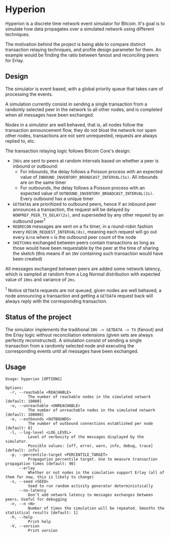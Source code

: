 # Hyperion

Hyperion is a discrete time network event simulator for Bitcoin. It's goal is to simulate how data propagates over a simulated network using different techniques.

The motivation behind the project is being able to compare distinct transaction relaying techniques, and profile design parameter for them. An example would be finding the ratio between fanout and reconciling peers for Erlay.

## Design

The simulator is event based, with a global priority queue that takes care of processing the events.

A simulation currently consist in sending a single transaction from a randomly selected peer in the network to all other nodes, and is completed when all messages have been exchanged.

Nodes in a simulator are well behaved, that is, all nodes follow the transaction announcement flow, they do not bloat the network nor spam other nodes, transactions are not sent unrequested, requests are always replied to, etc.

The transaction relaying logic follows Bitcoin Core's design:

- `INVs` are sent to peers at random intervals based on whether a peer is inbound or outbound:
    - For inbounds, the delay follows a Poisson process with an expected value of `INBOUND_INVENTORY_BROADCAST_INTERVAL(5s)`. All inbounds are on the same timer
    - For outbounds, the delay follows a Poisson process with an expected value of `OUTBOUND_INVENTORY_BROADCAST_INTERVAL(2s)`. Every outbound has a unique timer
- `GETDATA`s are prioritized to outbound peers, hence if an inbound peer announces a transaction, the request will be delayed by `NONPREF_PEER_TX_DELAY(2s)`, and superseded by any other request by an outbound peer<sup>1</sup>
- `REQRECON` messages are sent on a fix timer, in a round-robin fashion every `RECON_REQUEST_INTERVAL(8s)`, meaning each request will go out every `8/n`s where `n` is the outbound peer count of the node
- `SKETCH`es exchanged between peers contain transactions as long as those would have been requestable by the peer at the time of sharing the sketch (this means if an `INV` containing such transaction would have been created)

All messages exchanged between peers are added some network latency, which is sampled at random from a Log Normal distribution with expected value of `10ms` and variance of `2ms`.

<sup>1</sup> Notice `GETDATA` requests are not queued, given nodes are well behaved, a node announcing a transaction and getting a `GETDATA` request back will always reply with the corresponding transaction.

## Status of the project

The simulator implements the traditional `INV -> GETDATA -> TX` (fanout) and the Erlay logic without reconciliation extensions (given sets are always perfectly reconstructed). A simulation consist of sending a single transaction from a randomly selected node and executing the corresponding events until all messages have been exchanged.

## Usage
```
Usage: hyperion [OPTIONS]

Options:
  -r, --reachable <REACHABLE>
          The number of reachable nodes in the simulated network [default: 10000]
  -u, --unreachable <UNREACHABLE>
          The number of unreachable nodes in the simulated network [default: 100000]
  -o, --outbounds <OUTBOUNDS>
          The number of outbound connections established per node [default: 8]
  -l, --log-level <LOG_LEVEL>
          Level of verbosity of the messages displayed by the simulator.
          Possible values: [off, error, warn, info, debug, trace] [default: info]
  -p, --percentile-target <PERCENTILE_TARGET>
          Propagation percentile target. Use to measure transaction propagation times [default: 90]
      --erlay
          Whether or not nodes in the simulation support Erlay (all of them for now, this is likely to change)
  -s, --seed <SEED>
          Seed to run random activity generator deterministically
      --no-latency
          Don't add network latency to messages exchanges between peers. Useful for debugging
  -n, --n <N>
          Number of times the simulation will be repeated. Smooths the statistical results [default: 1]
  -h, --help
          Print help
  -V, --version
          Print version
  ```